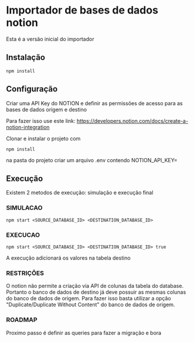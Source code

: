 # Importador de bases de dados notion

Esta é a versão inicial do importador

## Instalação

```
npm install
```

## Configuração
Criar uma API Key do NOTION e definir as permissões de acesso para as bases de dados origem e destino

Para fazer isso use este link: https://developers.notion.com/docs/create-a-notion-integration


Clonar e instalar o projeto com

```
npm install
```

na pasta do projeto criar um arquivo .env contendo
NOTION_API_KEY=<SUA API KEY DO NOTION>


## Execução
Existem 2 metodos de execução: simulação e execução final

### SIMULACAO
```
npm start <SOURCE_DATABASE_ID> <DESTINATION_DATABASE_ID>
```

### EXECUCAO
```
npm start <SOURCE_DATABASE_ID> <DESTINATION_DATABASE_ID> true
```

A execução adicionará os valores na tabela destino

### RESTRIÇÕES

O notion não permite a criação via API de colunas da tabela do database. Portanto o banco de dados de destino já deve possuir as mesmas colunas do banco de dados de origem. Para fazer isso basta utilizar a opção "Duplicate/Duplicate Without Content" do banco de dados de origem.

### ROADMAP
Proximo passo é definir as queries para fazer a migração e bora

